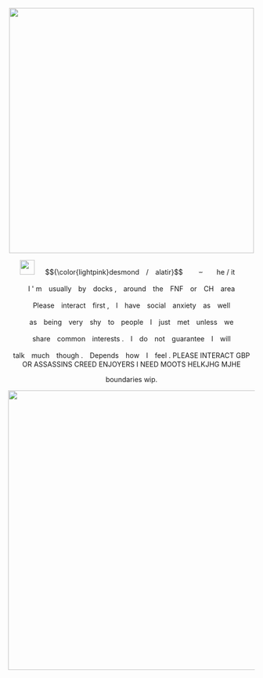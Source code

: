
<p align="center">
    <img src="https://files.catbox.moe/45wyya.gif" width="500" />
</p>
<p align="center">
<img src="https://files.catbox.moe/wufkfw.gif" width="30" /> 　 $${\color{lightpink}desmond　/　alatir}$$
　　⏖　　he / it ㅤ　
<p align="center">
I ' m　usually　by　docks ,　around　the　FNF　or　CH　area
<p align="center">
Please　interact　first ,　I　have　social　anxiety　as　well
<p align="center">
as　being　very　shy　to　people　I　just　met　unless　we
        <p align="center">
share　common　interests .　I　do　not　guarantee　I　will
            <p align="center">
talk　much　though .　Depends　how　I　feel .
    PLEASE INTERACT GBP OR ASSASSINS CREED ENJOYERS I NEED MOOTS HELKJHG  MJHE


<p align="center">
boundaries wip.

<p align="center">
    <img src="https://files.catbox.moe/ofc56b.png" width="570" />
</p>
